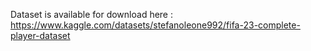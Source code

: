 Dataset is available for download here :<br>
https://www.kaggle.com/datasets/stefanoleone992/fifa-23-complete-player-dataset

